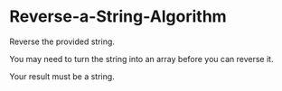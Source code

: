 # Reverse-a-String-Algorithm
Reverse the provided string.

You may need to turn the string into an array before you can reverse it.

Your result must be a string.
